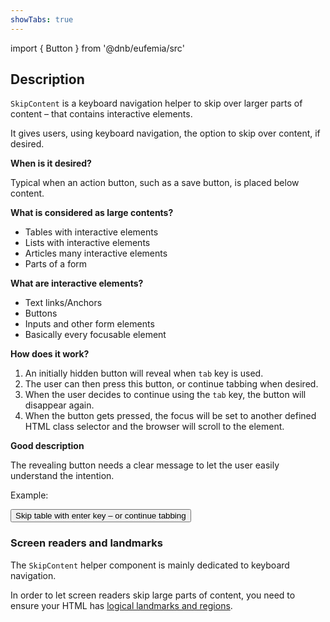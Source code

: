```yaml
---
showTabs: true
---
```


import { Button } from '@dnb/eufemia/src'

## Description

`SkipContent` is a keyboard navigation helper to skip over larger parts of content – that contains interactive elements.

It gives users, using keyboard navigation, the option to skip over content, if desired.

**When is it desired?**

Typical when an action button, such as a save button, is placed below content.

**What is considered as large contents?**

- Tables with interactive elements
- Lists with interactive elements
- Articles many interactive elements
- Parts of a form

**What are interactive elements?**

- Text links/Anchors
- Buttons
- Inputs and other form elements
- Basically every focusable element

**How does it work?**

1. An initially hidden button will reveal when `tab` key is used.
1. The user can then press this button, or continue tabbing when desired.
1. When the user decides to continue using the `tab` key, the button will disappear again.
1. When the button gets pressed, the focus will be set to another defined HTML class selector and the browser will scroll to the element.

**Good description**

The revealing button needs a clear message to let the user easily understand the intention.

Example:

<Button variant="secondary">Skip table with enter key – or continue tabbing</Button>

### Screen readers and landmarks

The `SkipContent` helper component is mainly dedicated to keyboard navigation.

In order to let screen readers skip large parts of content, you need to ensure your HTML has [logical landmarks and regions](/uilib/usage/accessibility/checklist/#landmark--and-semantics-example).
